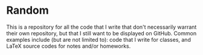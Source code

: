 # Random

This is a repository for all the code that I write that don't necessarily warrant their own repository, but that I still want to be displayed on GitHub. Common examples include (but are not limited to): code that I write for classes, and LaTeX source codes for notes and/or homeworks. 
